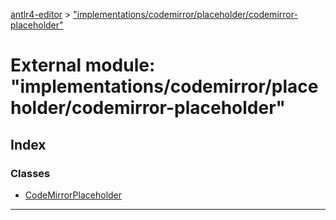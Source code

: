 [antlr4-editor](../README.md) > ["implementations/codemirror/placeholder/codemirror-placeholder"](../modules/_implementations_codemirror_placeholder_codemirror_placeholder_.md)

# External module: "implementations/codemirror/placeholder/codemirror-placeholder"

## Index

### Classes

* [CodeMirrorPlaceholder](../classes/_implementations_codemirror_placeholder_codemirror_placeholder_.codemirrorplaceholder.md)

---

